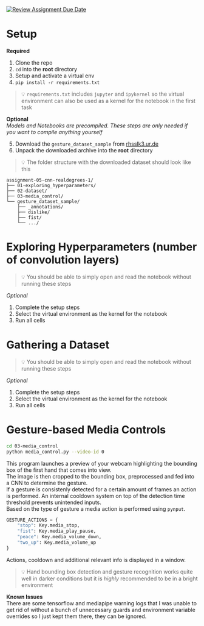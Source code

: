 [![Review Assignment Due Date](https://classroom.github.com/assets/deadline-readme-button-22041afd0340ce965d47ae6ef1cefeee28c7c493a6346c4f15d667ab976d596c.svg)](https://classroom.github.com/a/BOO70ufO)

# Setup

**Required**  

1. Clone the repo
2. `cd` into the **root** directory
3. Setup and activate a virtual env
4. `pip install -r requirements.txt`

> 💡 `requirements.txt` includes `jupyter` and `ipykernel` so the virtual environment can also be used as a kernel for the notebook in the first task

**Optional**  
*Models and Notebooks are precompiled. These steps are only needed if you want to compile anything yourself*  

5. Download the `gesture_dataset_sample` from [rhsslk3.ur.de](https://rhsslk3.ur.de/~sca04209/gesture_dataset_sample.zip)
6. Unpack the downloaded archive into the **root** directory

> 💡 The folder structure with the downloaded dataset should look like this
```
assignment-05-cnn-realdegrees-1/
├── 01-exploring_hyperparameters/
├── 02-dataset/
├── 03-media_control/
└── gesture_dataset_sample/
    ├── _annotations/
    ├── dislike/
    ├── fist/
    └── .../
```

# Exploring Hyperparameters (number of convolution layers)

> 💡 You should be able to simply open and read the notebook without running these steps

*Optional*
1. Complete the setup steps
2. Select the virtual environment as the kernel for the notebook
3. Run all cells

# Gathering a Dataset 

> 💡 You should be able to simply open and read the notebook without running these steps

*Optional*
1. Complete the setup steps
2. Select the virtual environment as the kernel for the notebook
3. Run all cells

# Gesture-based Media Controls

```sh
cd 03-media_control
python media_control.py --video-id 0
```

This program launches a preview of your webcam highlighting the bounding box of the first hand that comes into view.  
The image is then cropped to the bounding box, preprocessed and fed into a CNN to determine the gesture.  
If a gesture is consistenly detected for a certain amount of frames an action is performed.
An internal cooldown system on top of the detection time threshold prevents unintended inputs.  
Based on the type of gesture a media action is performed using `pynput`.  

```py
GESTURE_ACTIONS = {
    "stop": Key.media_stop,
    "fist": Key.media_play_pause,
    "peace": Key.media_volume_down,
    "two_up": Key.media_volume_up
}
```

Actions, cooldown and additional relevant info is displayed in a window.

> 💡 Hand bounding box detection and gesture recognition works quite well in darker conditions but it is *highly* recommended to be in a bright environment

**Known Issues**  
There are some tensorflow and mediapipe warning logs that I was unable to get rid of without a bunch of unnecessary guards and environment variable overrides so I just kept them there, they can be ignored.